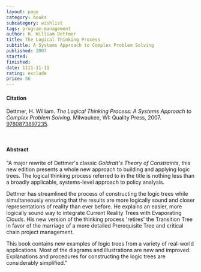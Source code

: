 ```yaml
---
layout: page
category: books
subcategory: wishlist
tags: program-management
author: H. William Dettmer
title: The Logical Thinking Process
subtitle: A Systems Approach to Complex Problem Solving
published: 2007
started:
finished:
date: 1111-11-11
rating: exclude
price: 56
---
```


#### Citation

Dettmer, H. William. *The Logical Thinking Process: A Systems Approach to Complex Problem Solving.* Milwaukee, WI: Quality Press, 2007. [9780873897235](https://www.amazon.ca/Logical-Thinking-Process-Hardcover-H-William/dp/8174890416).

<br>

#### Abstract

"A major rewrite of Dettmer's classic *Goldratt's Theory of Constraints*, this new edition presents a whole new approach to building and applying logic trees. The logical thinking process referred to in the title is nothing less than a broadly applicable, systems-level approach to policy analysis.

Dettmer has streamlined the process of constructing the logic trees while simultaneously ensuring that the results are more logically sound and closer representations of reality than ever before. He explains an easier, more logically sound way to integrate Current Reality Trees with Evaporating Clouds. His new version of the thinking process 'retires' the Transition Tree in favor of the marriage of a more detailed Prerequisite Tree and critical chain project management.

This book contains new examples of logic trees from a variety of real-world applications. Most of the diagrams and illustrations are new and improved. Explanations and procedures for constructing the logic trees are considerably simplified."
